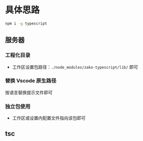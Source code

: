 # 具体思路

```bash
npm i -g typescript
```

## 服务器

### 工程化目录

- 工作区设置包路径：`./node_modules/zako-typescript/lib/` 即可

### 替换 Vscode 原生路径

按语言替换提示文件即可

### 独立包使用

- 工作区或设置内配置文件指向该包即可

## tsc
